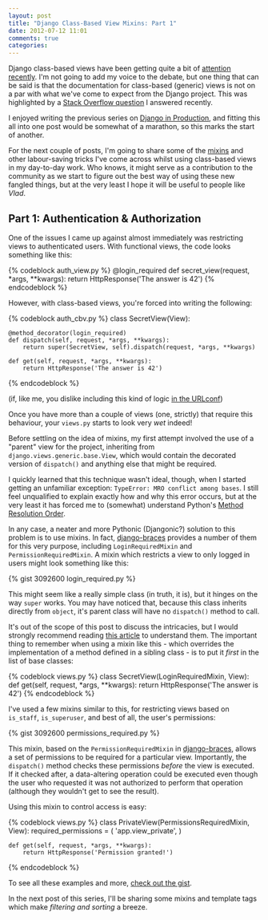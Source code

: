 ```yaml
---
layout: post
title: "Django Class-Based View Mixins: Part 1"
date: 2012-07-12 11:01
comments: true
categories: 
---
```


Django class-based views have been getting quite a bit of
[attention][cbv-mistake] [recently][cbv-not-mistake].
I'm not going to add my voice to the debate, but one thing that can be said is
that the documentation for class-based (generic) views is not on a par with
what we've come to expect from the Django project. This was highlighted by
a [Stack Overflow question][so-q] I answered recently.

I enjoyed writing the previous series on [Django in Production][dip], and
fitting this all into one post would be somewhat of a marathon, so this marks
the start of another.

For the next couple of posts, I'm going to share some of the
[mixins][wiki-mixins] and other labour-saving tricks I've come across whilst
using class-based views in my day-to-day work. Who knows, it might serve as
a contribution to the community as we start to figure out the best way of using
these new fangled things, but at the very least I hope it will be useful to
people like *Vlad*.

Part 1: Authentication & Authorization
--------------------------------------

One of the issues I came up against almost immediately was restricting views to
authenticated users. With functional views, the code looks something like this:

{% codeblock auth_view.py %}
@login_required
def secret_view(request, *args, **kwargs):
    return HttpResponse('The answer is 42')
{% endcodeblock %}

However, with class-based views, you're forced into writing the following:

{% codeblock auth_cbv.py %}
class SecretView(View):

    @method_decorator(login_required)
    def dispatch(self, request, *args, **kwargs):
        return super(SecretView, self).dispatch(request, *args, **kwargs)

    def get(self, request, *args, **kwargs):
        return HttpResponse('The answer is 42')
{% endcodeblock %}

(if, like me, you dislike including this kind of logic
[in the URLconf][decorate-urlconf])

Once you have more than a couple of views (one, strictly) that require this
behaviour, your ``views.py`` starts to look very *wet* indeed!

Before settling on the idea of mixins, my first attempt involved the use of
a "parent" view for the project, inheriting from
``django.views.generic.base.View``, which would contain the decorated version
of ``dispatch()`` and anything else that might be required.

I quickly learned that this technique wasn't ideal, though, when I started
getting an unfamiliar exception: ``TypeError: MRO conflict among bases``.
I still feel unqualified to explain exactly how and why this error occurs, but
at the very least it has forced me to (somewhat) understand Python's
[Method Resolution Order][mro-docs].

In any case, a neater and more Pythonic (Djangonic?) solution to this problem
is to use mixins. In fact, [django-braces][django-braces] provides a number of
them for this very purpose, including ``LoginRequiredMixin`` and
``PermissionRequiredMixin``. A mixin which restricts a view to only logged in
users might look something like this:

{% gist 3092600 login_required.py %}

This might seem like a really simple class (in truth, it is), but it hinges on
the way ``super`` works. You may have noticed that, because this class inherits
directly from ``object``, it's parent class will have no ``dispatch()`` method
to call.

It's out of the scope of this post to discuss the intricacies, but I would
strongly recommend reading [this article][super-harmful] to understand them.
The important thing to remember when using a mixin like this - which overrides
the implementation of a method defined in a sibling class - is to put it
*first* in the list of base classes:

{% codeblock views.py %}
class SecretView(LoginRequiredMixin, View):
    def get(self, request, *args, **kwargs):
        return HttpResponse('The answer is 42')
{% endcodeblock %}

I've used a few mixins similar to this, for restricting views based on
``is_staff``, ``is_superuser``, and best of all, the user's permissions:

{% gist 3092600 permissions_required.py %}

This mixin, based on the ``PermissionRequiredMixin`` in
[django-braces][django-braces], allows a set of permissions to be required for
a particular view. Importantly, the ``dispatch()`` method checks these
permissions *before* the view is executed.  If it checked after,
a data-altering operation could be executed even though the user who requested
it was not authorized to perform that operation (although they wouldn't get to
see the result).

Using this mixin to control access is easy:

{% codeblock views.py %}
class PrivateView(PermissionsRequiredMixin, View):
    required_permissions = (
        'app.view_private',
    )

    def get(self, request, *args, **kwargs):
        return HttpResponse('Permission granted!')
{% endcodeblock %}

To see all these examples and more, [check out the gist][gist].

In the next post of this series, I'll be sharing some mixins and template tags
which make *filtering and sorting* a breeze.

[cbv-mistake]: http://lukeplant.me.uk/blog/posts/djangos-cbvs-were-a-mistake/
[cbv-not-mistake]: http://www.boredomandlaziness.org/2012/05/djangos-cbvs-are-not-mistake-but.html
[so-q]: http://stackoverflow.com/questions/11171813/how-to-use-named-group-with-generic-view
[dip]: /blog/2011/11/12/django-in-production-part-1---the-stack/
[super-harmful]: https://fuhm.net/super-harmful/
[django-braces]: https://github.com/brack3t/django-braces
[wiki-mixins]: http://en.wikipedia.org/wiki/Mixin
[generic-views-docs]: https://docs.djangoproject.com/en/1.4/topics/class-based-views/
[decorate-urlconf]: https://docs.djangoproject.com/en/1.4/topics/class-based-views/#decorating-in-urlconf
[mro-docs]: http://www.python.org/getit/releases/2.3/mro/
[gist]: https://gist.github.com/3092600
